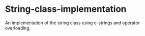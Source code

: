 # String-class-implementation
An implementation of the string class using c-strings and operator overloading.
